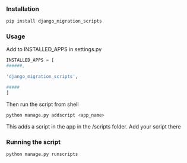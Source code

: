 ### Installation

```bash
pip install django_migration_scripts
```

### Usage

Add to INSTALLED_APPS in settings.py

```python
INSTALLED_APPS = [
######,

'django_migration_scripts',

#####
]
```

Then run the script from shell

```python
python manage.py addscript <app_name>
```

This adds a script in the app in the <app>/scripts folder. Add your script there

### Running the script

```python
python manage.py runscripts
```